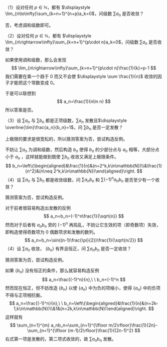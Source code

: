 （1）设对任何 $p\in\mathbb{N}$，都有 $\displaystyle \lim_{n\to\infty}\sum_{k=n+1}^{n+p}a_k=0$，问级数 $\sum a_n$ 是否收敛？

否，考虑调和级数即可。

（2）设对任何 $p\in\mathbb{N}$，都有 $\displaystyle \lim_{n\rightarrow\infty}\sum_{k=n+1}^{p\cdot n}a_k=0$，问级数 $\sum a_n$ 是否收敛？

如果使用调和级数，那么会发现
$$
\lim_{n\rightarrow\infty}\sum_{k=n+1}^{p\cdot n}\frac{1}{k}=p-1
$$
我们需要在乘一个趋于 $0$ 而又不会使 $\displaystyle \sum \frac{1}{n}$ 收敛的因子才能把这个常数变成 $0$。

于是可以联想到
$$
a_n=\frac{1}{n\ln n}
$$
所以答案是否。

（3）设 $\sum a_n$ 与 $\sum b_n$ 都是正项级数，$\sum a_n$ 发散且$\displaystyle \overline{\lim}\frac{a_n}{b_n}=1$，问 $\sum b_n$ 是否一定发散？

上极限的要求是很宽松的，所以猜测答案为否，尝试构造反例。

不妨让 $\sum a_n$ 为调和级数，然后构造 $b_n$ 使得 $b_n$ 的少部分点与 $a_n$ 相等，大部分点小于 $a_n$ ，这样就能做到既使 $\sum b_n$ 收敛又满足上极限条件。
$$
b_n=\left\{\begin{aligned}&\frac{1}{n}&(n=2^k,k\in\mathbb{N})\\&\frac{1}{n^2}&(n\neq 2^k,k\in\mathbb{N})\end{aligned}\right.
$$
（4）设 $\sum a_n$ 与 $\sum b_n$ 都是收敛级数，问 $\sum a_nb_n$ 和 $\sum(-1)^na_nb_n$ 是否至少有一个收敛？

猜测答案为否，尝试构造反例。

对于前者很容易构造出发散的反例
$$
a_n=b_n=(-1)^n\frac{1}{\sqrt{n}}
$$
然而对于后者有 $a_nb_n$ 旁的 $(-1)^n$ 再捣乱，不妨让它生效的项（即奇数项）失效，即构造使得奇数项为 $0$ 偶数项求和发散的数列。
$$
a_n=b_n=\sin((n-1)\frac{\pi}{2})\frac{1}{\sqrt{n/2}}
$$
（4）设 $\sum a_n$ 收敛， $\{b_n\}$ 有界且恒正，问 $\sum a_nb_n$ 是否一定收敛？

猜测答案为否，尝试构造反例。

如果 $\{b_n\}$ 没有恒正的条件，那么就容易构造反例
$$
a_n=\frac{(-1)^n}{n},\ \ b_n=(-1)^n
$$
然而现在恒正，但不妨改造 $\{b_n\}$ 以使 $\{a_n\}$ 中为负的项缩小，使得 $\{a_n\}$  中的负项不得与正项相抗衡。
$$
a_n=\frac{(-1)^n}{n},\ \ b_n=\left\{\begin{aligned}&\frac{1}{n}&(n=2k-1,k\in\mathbb{N})\\&1&(n=2k,k\in\mathbb{N})\end{aligned}\right.
$$
这样就有
$$
\sum_{n=1}^{m} a_nb_n=\sum_{n=1}^{\lfloor m/2\rfloor}\frac{1}{2n}-\sum_{n=1}^{\lfloor (m-1)/2\rfloor}\frac{1}{(2n-1)^2}
$$
右式第一项是发散的，第二项式收敛的，故 $\sum a_nb_n$ 发散。

























